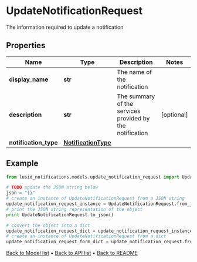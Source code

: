 # UpdateNotificationRequest

The information required to update a notification

## Properties
Name | Type | Description | Notes
------------ | ------------- | ------------- | -------------
**display_name** | **str** | The name of the notification | 
**description** | **str** | The summary of the services provided by the notification | [optional] 
**notification_type** | [**NotificationType**](NotificationType.md) |  | 

## Example

```python
from lusid_notifications.models.update_notification_request import UpdateNotificationRequest

# TODO update the JSON string below
json = "{}"
# create an instance of UpdateNotificationRequest from a JSON string
update_notification_request_instance = UpdateNotificationRequest.from_json(json)
# print the JSON string representation of the object
print UpdateNotificationRequest.to_json()

# convert the object into a dict
update_notification_request_dict = update_notification_request_instance.to_dict()
# create an instance of UpdateNotificationRequest from a dict
update_notification_request_form_dict = update_notification_request.from_dict(update_notification_request_dict)
```
[Back to Model list](../README.md#documentation-for-models) &#8226; [Back to API list](../README.md#documentation-for-api-endpoints) &#8226; [Back to README](../README.md)


